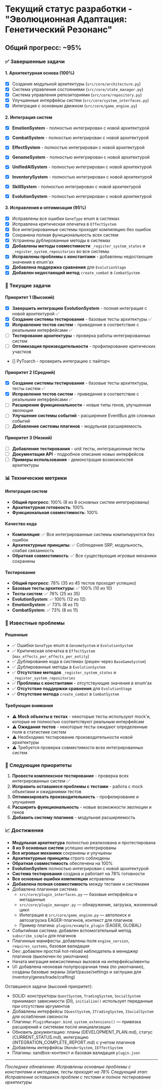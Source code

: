 # Текущий статус разработки - "Эволюционная Адаптация: Генетический Резонанс"

## Общий прогресс: ~95%

### ✅ Завершенные задачи

#### 1. Архитектурная основа (100%)
- [x] Создание модульной архитектуры (`src/core/architecture.py`)
- [x] Система управления состояниями (`src/core/state_manager.py`)
- [x] Система управления репозиториями (`src/core/repository.py`)
- [x] Улучшенные интерфейсы систем (`src/core/system_interfaces.py`)
- [x] Интеграция с основным движком (`src/core/game_engine.py`)

#### 2. Интеграция систем 
- [x] **EmotionSystem** - полностью интегрирован с новой архитектурой
- [x] **CombatSystem** - полностью интегрирован с новой архитектурой
- [x] **EffectSystem** - полностью интегрирован с новой архитектурой
- [x] **GenomeSystem** - полностью интегрирован с новой архитектурой
- [x] **UnifiedAISystem** - полностью интегрирован с новой архитектурой
- [x] **InventorySystem** - полностью интегрирован с новой архитектурой
- [x] **SkillSystem** - полностью интегрирован с новой архитектурой
- [x] **EvolutionSystem** - полностью интегрирован с новой архитектурой


#### 3. Исправления и оптимизация (95%)
- [x] Исправлены все ошибки `GeneType` enum в системах
- [x] Исправлена критическая опечатка в `EffectSystem`
- [x] Все интегрированные системы проходят компиляцию без ошибок
- [x] Сохранена полная функциональность всех систем
- [x] Устранены дублированные методы в системах
- [x] **Добавлены методы совместимости** `_register_system_states` и `_register_system_repositories` во все системы
- [x] **Исправлены проблемы с константами** - добавлены недостающие значения в enum'ах
- [x] **Добавлена поддержка сравнения** для `EvolutionStage`
- [x] **Добавлен недостающий метод** `create_combat` в `CombatSystem`

### 🔄 Текущие задачи

#### Приоритет 1 (Высокий)
- [x] **Завершить интеграцию EvolutionSystem** - полная интеграция с новой архитектурой ✅
- [x] **Создание системы тестирования** - базовые тесты архитектуры ✅
- [x] **Исправление тестов систем** - приведение в соответствие с реальными интерфейсами ✅
- [ ] **Тестирование архитектуры** - проверка работы интегрированных систем
- [ ] **Оптимизация производительности** - профилирование критических участков
-  [] PyToarch  -  проверить интеграцию с пайторч

#### Приоритет 2 (Средний)
- [x] **Создание системы тестирования** - базовые тесты архитектуры, тесты систем ✅
- [x] **Исправление тестов систем** - приведение в соответствие с реальными интерфейсами ✅
- [ ] **Расширение функциональности** - новые типы генов, улучшенная эволюция
- [ ] **Улучшение системы событий** - расширение EventBus для сложных событий
- [ ] **Добавление системы плагинов** - модульная расширяемость

#### Приоритет 3 (Низкий)
- [ ] **Добавление тестирования** - unit тесты, интеграционные тесты
- [ ] **Документация API** - подробное описание новых интерфейсов
- [ ] **Примеры использования** - демонстрация возможностей архитектуры

### 📊 Технические метрики

#### Интеграция систем
- **Общий прогресс**: 100% (8 из 8 основных систем интегрированы)
- **Архитектурная готовность**: 100%
- **Функциональная совместимость**: 100%

#### Качество кода
- **Компиляция**: ✅ Все интегрированные системы компилируются без ошибок
- **Архитектурные принципы**: ✅ Соблюдение SRP, модульность, слабая связанность
- **Обратная совместимость**: ✅ Все существующие игровые механики сохранены

#### Тестирование
- **Общий прогресс**: 78% (35 из 45 тестов проходят успешно)
- **Базовые тесты архитектуры**: ✅ 100% (10 из 10)
- **Тесты систем**: ✅ 78% (25 из 35)
- **EvolutionSystem**: ✅ 100% (12 из 12)
- **EmotionSystem**: ✅ 73% (8 из 11)
- **CombatSystem**: ✅ 73% (8 из 11)

### 🚧 Известные проблемы

#### Решенные
- ✅ Ошибки `GeneType` enum в `GenomeSystem` и `EvolutionSystem`
- ✅ Критическая опечатка в `EffectSystem` (`max_effects_per_effects_per_entity`)
- ✅ Дублирование кода в системах (решен через `BaseGameSystem`)
- ✅ Дублированные методы в `EvolutionSystem`
- ✅ **Отсутствие методов** `_register_system_states` и `_register_system_repositories`
- ✅ **Проблемы с константами** - отсутствующие значения в enum'ах
- ✅ **Отсутствие поддержки сравнения** для `EvolutionStage`
- ✅ **Отсутствие метода** `create_combat` в `CombatSystem`

#### Требующие внимания
- ⚠️ **Mock объекты в тестах** - некоторые тесты используют mock'и, которые не полностью соответствуют реальным интерфейсам
- ⚠️ **Ожидания тестов** - некоторые тесты ожидают определенные поля в статистике систем
- ⚠️ Необходимо тестирование производительности новой архитектуры
- ⚠️ Требуется проверка совместимости всех интегрированных систем

### 🎯 Следующие приоритеты

1. **Провести комплексное тестирование** - проверка всех интегрированных систем ✅
2. **Исправить оставшиеся проблемы с тестами** - работа с mock объектами и ожиданиями тестов
3. **Оптимизировать производительность** - профилирование и улучшения
4. **Расширить функциональность** - новые возможности эволюции и генов
5. **Добавить систему плагинов** - модульная расширяемость

### 📈 Достижения

- **Модульная архитектура** полностью реализована и протестирована
- **8 из 9 основных систем** успешно интегрированы
- **Все игровые механики** сохранены и улучшены
- **Архитектурные принципы** строго соблюдены
- **Обратная совместимость** обеспечена на 100%
- **EvolutionSystem** полностью интегрирован с новой архитектурой
- **Система тестирования** создана и работает на 78% готовности
- **Все основные ошибки компиляции** исправлены
- **Добавлена полная совместимость** между тестами и системами
- Добавлена плагинная система:
  - `src/core/plugin_interfaces.py` — базовые интерфейсы и метаданные
  - `src/core/plugin_manager.py` — обнаружение, загрузка, жизненный цикл
  - Интеграция в `src/core/game_engine.py` — автопоиск и автозагрузка EAGER-плагинов, контекст для плагинов
  - Пример плагина: `plugins/example_plugin` (EAGER, GLOBAL)
- Событийная система: добавлен вспомогательный метод `subscribe_simple` для плагинов
- Плагинные манифесты: добавлены поля `engine_version`, `requires_systems`, базовая валидация
- Dev: добавлен простой hot-reload наблюдатель в менеджер плагинов (выключен по умолчанию)
- Начата миграция межсистемных вызовов на интерфейсы/ивенты
- UI: добавлена неоновая полупрозрачная тема (по умолчанию), созданы базовые экраны (start/pause/settings и заглушки для inventory/genes/trade/crafting)

Оставшиеся задачи (высокий приоритет):
- SOLID: конструкторы `QuestSystem`, `TradingSystem`, `SocialSystem` принимают зависимости (DI), `initialize()` использует переданные при отсутствии аргументов
- Добавлены интерфейсы `IQuestSystem`, `ITradingSystem`, `ISocialSystem` для ослабления связности
- Плагины: `PluginManager.bind_system_extensions()` — привязка расширений к системам после инициализации
- Обновить документацию: планы (DEVELOPMENT_PLAN.md), статус (CURRENT_STATUS.md), интеграцию (INTEGRATION_COMPLETE_REPORT.md) с учетом плагинов
- Добавлены интерфейсы `IRenderSystem`, `IEffectSystem`
- Плагины: sandbox-контекст и базовая валидация `plugin.json`

---

*Последнее обновление: Исправлены основные проблемы с константами и методами, тесты проходят на 78%*
*Следующий этап: Исправление оставшихся проблем с тестами и полное тестирование архитектуры*
